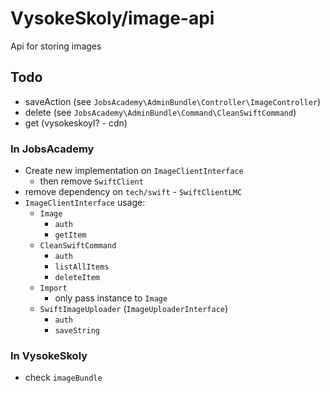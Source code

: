 VysokeSkoly/image-api
=====================

Api for storing images


## Todo
- saveAction (see `JobsAcademy\AdminBundle\Controller\ImageController`)
- delete (see `JobsAcademy\AdminBundle\Command\CleanSwiftCommand`)
- get (vysokeskoyl? - cdn)


### In JobsAcademy
- Create new implementation on `ImageClientInterface`
    - then remove `SwiftClient`
- remove dependency on `tech/swift` - `SwiftClientLMC`
- `ImageClientInterface` usage:
    - `Image`
        - `auth`
        - `getItem`
    - `CleanSwiftCommand`
        - `auth`
        - `listAllItems`
        - `deleteItem`
    - `Import`
        - only pass instance to `Image`
    - `SwiftImageUploader` (`ImageUploaderInterface`)
        - `auth` 
        - `saveString` 

### In VysokeSkoly
- check `imageBundle`
